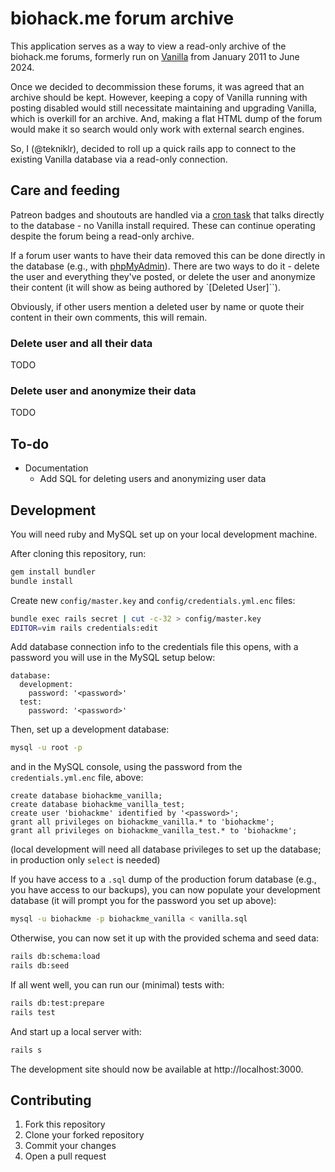 # biohack.me forum archive

This application serves as a way to view a read-only archive of the biohack.me forums, formerly run on [Vanilla](https://open.vanillaforums.com/) from January 2011 to June 2024.

Once we decided to decommission these forums, it was agreed that an archive should be kept. However, keeping a copy of Vanilla running with posting disabled would still necessitate maintaining and upgrading Vanilla, which is overkill for an archive. And, making a flat HTML dump of the forum would make it so search would only work with external search engines.

So, I (@tekniklr), decided to roll up a quick rails app to connect to the existing Vanilla database via a read-only connection.


## Care and feeding

Patreon badges and shoutouts are handled via a [cron task](https://github.com/biohack-me/Patreon-patron-sync) that talks directly to the database - no Vanilla install required. These can continue operating despite the forum being a read-only archive.

If a forum user wants to have their data removed this can be done directly in the database (e.g., with [phpMyAdmin](https://www.phpmyadmin.net/)). There are two ways to do it - delete the user and everything they've posted, or delete the user and anonymize their content (it will show as being authored by `[Deleted User]``).

Obviously, if other users mention a deleted user by name or quote their content in their own comments, this will remain.


### Delete user and all their data

TODO


### Delete user and anonymize their data

TODO


## To-do

- Documentation
  - Add SQL for deleting users and anonymizing user data


## Development

You will need ruby and MySQL set up on your local development machine.

After cloning this repository, run:
```bash
gem install bundler
bundle install
```

Create new `config/master.key` and `config/credentials.yml.enc` files:
```bash
bundle exec rails secret | cut -c-32 > config/master.key
EDITOR=vim rails credentials:edit
```
Add database connection info to the credentials file this opens, with a password you will use in the MySQL setup below:
```
database:
  development:
    password: '<password>'
  test:
    password: '<password>'
```

Then, set up a development database:
```bash
mysql -u root -p
```
and in the MySQL console, using the password from the `credentials.yml.enc` file, above:
```mysql
create database biohackme_vanilla;
create database biohackme_vanilla_test;
create user 'biohackme' identified by '<password>';
grant all privileges on biohackme_vanilla.* to 'biohackme';
grant all privileges on biohackme_vanilla_test.* to 'biohackme';
```
(local development will need all database privileges to set up the database; in production only `select` is needed)

If you have access to a `.sql` dump of the production forum database (e.g., you have access to our backups), you can now populate your development database (it will prompt you for the password you set up above):
```bash
mysql -u biohackme -p biohackme_vanilla < vanilla.sql
```
Otherwise, you can now set it up with the provided schema and seed data:
```bash
rails db:schema:load
rails db:seed
```

If all went well, you can run our (minimal) tests with:
```bash
rails db:test:prepare
rails test
```
And start up a local server with:
```bash
rails s
```
The development site should now be available at http://localhost:3000.


## Contributing

1. Fork this repository
2. Clone your forked repository
3. Commit your changes
4. Open a pull request